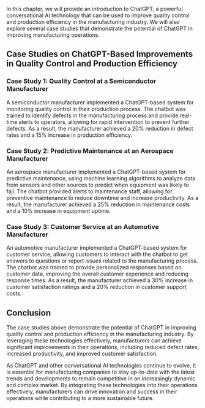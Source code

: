 
In this chapter, we will provide an introduction to ChatGPT, a powerful conversational AI technology that can be used to improve quality control and production efficiency in the manufacturing industry. We will also explore several case studies that demonstrate the potential of ChatGPT in improving manufacturing operations.

Case Studies on ChatGPT-Based Improvements in Quality Control and Production Efficiency
---------------------------------------------------------------------------------------

### Case Study 1: Quality Control at a Semiconductor Manufacturer

A semiconductor manufacturer implemented a ChatGPT-based system for monitoring quality control in their production process. The chatbot was trained to identify defects in the manufacturing process and provide real-time alerts to operators, allowing for rapid intervention to prevent further defects. As a result, the manufacturer achieved a 20% reduction in defect rates and a 15% increase in production efficiency.

### Case Study 2: Predictive Maintenance at an Aerospace Manufacturer

An aerospace manufacturer implemented a ChatGPT-based system for predictive maintenance, using machine learning algorithms to analyze data from sensors and other sources to predict when equipment was likely to fail. The chatbot provided alerts to maintenance staff, allowing for preventive maintenance to reduce downtime and increase productivity. As a result, the manufacturer achieved a 25% reduction in maintenance costs and a 10% increase in equipment uptime.

### Case Study 3: Customer Service at an Automotive Manufacturer

An automotive manufacturer implemented a ChatGPT-based system for customer service, allowing customers to interact with the chatbot to get answers to questions or report issues related to the manufacturing process. The chatbot was trained to provide personalized responses based on customer data, improving the overall customer experience and reducing response times. As a result, the manufacturer achieved a 30% increase in customer satisfaction ratings and a 20% reduction in customer support costs.

Conclusion
----------

The case studies above demonstrate the potential of ChatGPT in improving quality control and production efficiency in the manufacturing industry. By leveraging these technologies effectively, manufacturers can achieve significant improvements in their operations, including reduced defect rates, increased productivity, and improved customer satisfaction.

As ChatGPT and other conversational AI technologies continue to evolve, it is essential for manufacturing companies to stay up-to-date with the latest trends and developments to remain competitive in an increasingly dynamic and complex market. By integrating these technologies into their operations effectively, manufacturers can drive innovation and success in their operations while contributing to a more sustainable future.
